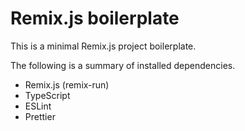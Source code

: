 # Remix.js boilerplate

This is a minimal Remix.js project boilerplate.

The following is a summary of installed dependencies.

- Remix.js (remix-run)
- TypeScript
- ESLint
- Prettier
